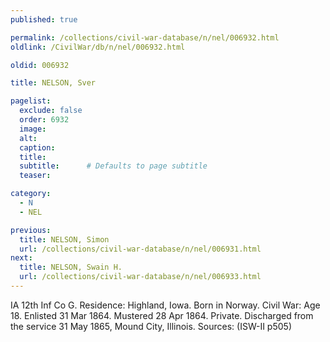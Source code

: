 ```yaml
---
published: true

permalink: /collections/civil-war-database/n/nel/006932.html
oldlink: /CivilWar/db/n/nel/006932.html

oldid: 006932

title: NELSON, Sver

pagelist:
  exclude: false
  order: 6932
  image: 
  alt:
  caption:
  title:
  subtitle:      # Defaults to page subtitle
  teaser:

category: 
  - N 
  - NEL

previous:
  title: NELSON, Simon
  url: /collections/civil-war-database/n/nel/006931.html  
next:
  title: NELSON, Swain H.
  url: /collections/civil-war-database/n/nel/006933.html   
---
```

IA 12th Inf Co G. Residence: Highland, Iowa. Born in Norway. Civil War: Age 18. Enlisted 31 Mar 1864. Mustered 28 Apr 1864. Private. Discharged from the service 31 May 1865, Mound City, Illinois. Sources: (ISW-II p505)